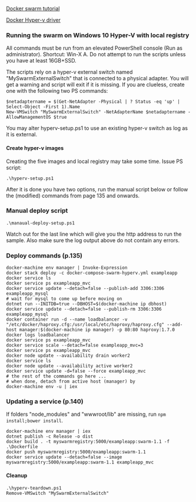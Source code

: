 [Docker swarm tutorial](https://docs.docker.com/engine/swarm/swarm-tutorial/)

[Docker Hyper-v driver](https://docs.docker.com/machine/drivers/hyper-v/)


### Running the swarm on Windows 10 Hyper-V with local registry
All commands must be run from an elevated PowerShell console (Run as administrator). 
Shortcut: Win-X A. Do not attempt to run the scripts unless you have at least 16GB+SSD.

The scripts rely on a hyper-v external switch named "MySwarmExternalSwitch" that is connected to a physical adapter. 
You will get a warning and script will exit if it is missing.
If you are clueless,  create one with the following two PS commands:
```
$netadaptername = $(Get-NetAdapter -Physical | ? Status -eq 'up' | Select-Object -First 1).Name
New-VMSwitch "MySwarmExternalSwitch" -NetAdapterName $netadaptername -AllowManagementOS $true
```
You may alter hyperv-setup.ps1 to use an existing hyper-v switch as log as it is external.
#### Create hyper-v images
Creating the five images and local registry may take some time. Issue PS script:
```
.\hyperv-setup.ps1
```
After it is done you have two options, run the manual script below or follow the (modified) commands from page 135 and onwards. 

### Manual deploy script
```
.\manaual-deploy-setup.ps1
```
Watch out for the last line which will give you the http address to run the sample. 
Also make sure the log output above do not contain any errors.

### Deploy commands (p.135)
```
docker-machine env manager | Invoke-Expression
docker stack deploy -c docker-compose-swarm-hyperv.yml exampleapp
docker service ls
docker service ps exampleapp_mvc
docker service update --detach=false --publish-add 3306:3306 exampleapp_mysql
# wait for mysql to come up before moving on
dotnet run --INITDB=true --DBHOST=$(docker-machine ip dbhost)
docker service update --detach=false --publish-rm 3306:3306 exampleapp_mysql
docker container run -d --name loadbalancer -v "/etc/docker/haproxy.cfg:/usr/local/etc/haproxy/haproxy.cfg" --add-host manager:$(docker-machine ip manager) -p 80:80 haproxy:1.7.0
docker logs loadbalancer
docker service ps exampleapp_mvc
docker service scale --detach=false exampleapp_mvc=3
docker service ps exampleapp_mvc
docker node update --availability drain worker2
docker service ls
docker node update --availability active worker2
docker service update -d=false --force exampleapp_mvc
# the rest of the commands go here ... 
# when done, detach from active host (manager) by
docker-machine env -u | iex
```
### Updating a service (p.140)
If folders "node_modules" and "wwwroot/lib" are missing, run ```npm install;bower install```.
```
docker-machine env manager | iex
dotnet publish -c Release -o dist
docker build . -t myswarmregistry:5000/exampleapp:swarm-1.1 -f .\Dockerfile
docker push myswarmregistry:5000/exampleapp:swarm-1.1
docker service update --detach=false --image myswarmregistry:5000/exampleapp:swarm-1.1 exampleapp_mvc
```

#### Cleanup
```
.\hyperv-teardown.ps1
Remove-VMSwitch "MySwarmExternalSwitch"
```
